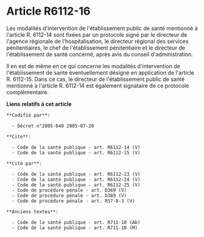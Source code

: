 # Article R6112-16

Les modalités d'intervention de l'établissement public de santé mentionné à l'article R. 6112-14 sont fixées par un protocole
signé par le directeur de l'agence régionale de l'hospitalisation, le directeur régional des services pénitentiaires, le chef
de l'établissement pénitentiaire et le directeur de l'établissement de santé concerné, après avis du conseil
d'administration.

Il en est de même en ce qui concerne les modalités d'intervention de l'établissement de santé éventuellement désigné en
application de l'article R. 6112-15. Dans ce cas, le directeur de l'établissement public de santé mentionné à l'article R.
6112-14 est également signataire de ce protocole complémentaire.

**Liens relatifs à cet article**

	**Codifié par**:

	  - Décret n°2005-840 2005-07-20

	**Cite**:

	  - Code de la santé publique - art. R6112-14 (V)
	  - Code de la santé publique - art. R6112-15 (V)

	**Cité par**:

	  - Code de la santé publique - art. R6112-23 (V)
	  - Code de la santé publique - art. R6112-24 (V)
	  - Code de la santé publique - art. R6112-25 (V)
	  - Code de procédure pénale - art. D369 (V)
	  - Code de procédure pénale - art. D389 (V)
	  - Code de procédure pénale - art. R57-8-3 (V)

	**Anciens textes**:

	  - Code de la santé publique - art. R711-10 (Ab)
	  - Code de la santé publique - art. R711-10 (M)
